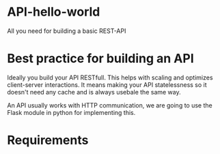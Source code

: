 # API-hello-world
All you need for building a basic REST-API

# Best practice for building an API
Ideally you build your API RESTfull. This helps with scaling and optimizes client-server interactions. It means making your API statelessness so it doesn't need any cache and is always usebale the same way.

An API usually works with HTTP communication, we are going to use the Flask module in python for implementing this.

# Requirements


